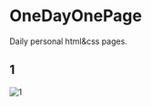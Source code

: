 # OneDayOnePage
Daily personal html&amp;css pages.

## 1
![1](http://i1.piimg.com/567571/f950123821b4bcbf.png)
